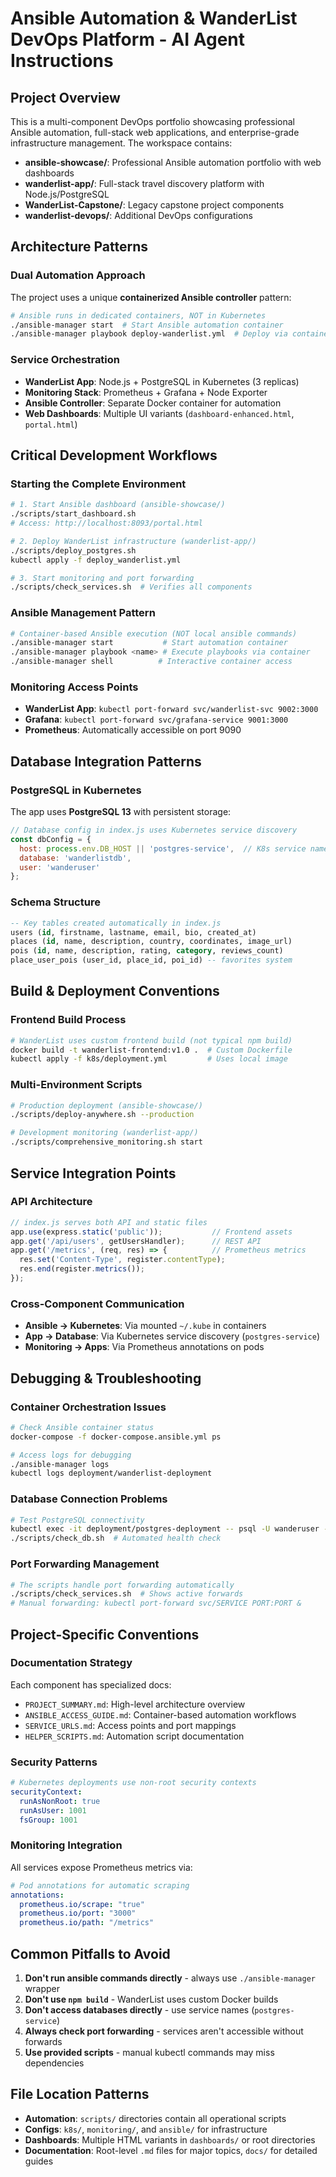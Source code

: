 # Ansible Automation & WanderList DevOps Platform - AI Agent Instructions

## Project Overview

This is a multi-component DevOps portfolio showcasing professional Ansible automation, full-stack web applications, and enterprise-grade infrastructure management. The workspace contains:

- **ansible-showcase/**: Professional Ansible automation portfolio with web dashboards
- **wanderlist-app/**: Full-stack travel discovery platform with Node.js/PostgreSQL
- **WanderList-Capstone/**: Legacy capstone project components
- **wanderlist-devops/**: Additional DevOps configurations

## Architecture Patterns

### Dual Automation Approach
The project uses a unique **containerized Ansible controller** pattern:
```bash
# Ansible runs in dedicated containers, NOT in Kubernetes
./ansible-manager start  # Start Ansible automation container
./ansible-manager playbook deploy-wanderlist.yml  # Deploy via container
```

### Service Orchestration
- **WanderList App**: Node.js + PostgreSQL in Kubernetes (3 replicas)
- **Monitoring Stack**: Prometheus + Grafana + Node Exporter
- **Ansible Controller**: Separate Docker container for automation
- **Web Dashboards**: Multiple UI variants (`dashboard-enhanced.html`, `portal.html`)

## Critical Development Workflows

### Starting the Complete Environment
```bash
# 1. Start Ansible dashboard (ansible-showcase/)
./scripts/start_dashboard.sh
# Access: http://localhost:8093/portal.html

# 2. Deploy WanderList infrastructure (wanderlist-app/)
./scripts/deploy_postgres.sh
kubectl apply -f deploy_wanderlist.yml

# 3. Start monitoring and port forwarding
./scripts/check_services.sh  # Verifies all components
```

### Ansible Management Pattern
```bash
# Container-based Ansible execution (NOT local ansible commands)
./ansible-manager start           # Start automation container
./ansible-manager playbook <name> # Execute playbooks via container
./ansible-manager shell          # Interactive container access
```

### Monitoring Access Points
- **WanderList App**: `kubectl port-forward svc/wanderlist-svc 9002:3000`
- **Grafana**: `kubectl port-forward svc/grafana-service 9001:3000`
- **Prometheus**: Automatically accessible on port 9090

## Database Integration Patterns

### PostgreSQL in Kubernetes
The app uses **PostgreSQL 13** with persistent storage:
```javascript
// Database config in index.js uses Kubernetes service discovery
const dbConfig = {
  host: process.env.DB_HOST || 'postgres-service',  // K8s service name
  database: 'wanderlistdb',
  user: 'wanderuser'
};
```

### Schema Structure
```sql
-- Key tables created automatically in index.js
users (id, firstname, lastname, email, bio, created_at)
places (id, name, description, country, coordinates, image_url)
pois (id, name, description, rating, category, reviews_count)
place_user_pois (user_id, place_id, poi_id) -- favorites system
```

## Build & Deployment Conventions

### Frontend Build Process
```bash
# WanderList uses custom frontend build (not typical npm build)
docker build -t wanderlist-frontend:v1.0 .  # Custom Dockerfile
kubectl apply -f k8s/deployment.yml         # Uses local image
```

### Multi-Environment Scripts
```bash
# Production deployment (ansible-showcase/)
./scripts/deploy-anywhere.sh --production

# Development monitoring (wanderlist-app/)
./scripts/comprehensive_monitoring.sh start
```

## Service Integration Points

### API Architecture
```javascript
// index.js serves both API and static files
app.use(express.static('public'));           // Frontend assets
app.get('/api/users', getUsersHandler);      // REST API
app.get('/metrics', (req, res) => {          // Prometheus metrics
  res.set('Content-Type', register.contentType);
  res.end(register.metrics());
});
```

### Cross-Component Communication
- **Ansible → Kubernetes**: Via mounted `~/.kube` in containers
- **App → Database**: Via Kubernetes service discovery (`postgres-service`)
- **Monitoring → Apps**: Via Prometheus annotations on pods

## Debugging & Troubleshooting

### Container Orchestration Issues
```bash
# Check Ansible container status
docker-compose -f docker-compose.ansible.yml ps

# Access logs for debugging
./ansible-manager logs
kubectl logs deployment/wanderlist-deployment
```

### Database Connection Problems
```bash
# Test PostgreSQL connectivity
kubectl exec -it deployment/postgres-deployment -- psql -U wanderuser -d wanderlistdb
./scripts/check_db.sh  # Automated health check
```

### Port Forwarding Management
```bash
# The scripts handle port forwarding automatically
./scripts/check_services.sh  # Shows active forwards
# Manual forwarding: kubectl port-forward svc/SERVICE PORT:PORT &
```

## Project-Specific Conventions

### Documentation Strategy
Each component has specialized docs:
- `PROJECT_SUMMARY.md`: High-level architecture overview
- `ANSIBLE_ACCESS_GUIDE.md`: Container-based automation workflows
- `SERVICE_URLS.md`: Access points and port mappings
- `HELPER_SCRIPTS.md`: Automation script documentation

### Security Patterns
```yaml
# Kubernetes deployments use non-root security contexts
securityContext:
  runAsNonRoot: true
  runAsUser: 1001
  fsGroup: 1001
```

### Monitoring Integration
All services expose Prometheus metrics via:
```yaml
# Pod annotations for automatic scraping
annotations:
  prometheus.io/scrape: "true"
  prometheus.io/port: "3000"
  prometheus.io/path: "/metrics"
```

## Common Pitfalls to Avoid

1. **Don't run ansible commands directly** - always use `./ansible-manager` wrapper
2. **Don't use `npm build`** - WanderList uses custom Docker builds
3. **Don't access databases directly** - use service names (`postgres-service`)
4. **Always check port forwarding** - services aren't accessible without forwards
5. **Use provided scripts** - manual kubectl commands may miss dependencies

## File Location Patterns

- **Automation**: `scripts/` directories contain all operational scripts
- **Configs**: `k8s/`, `monitoring/`, and `ansible/` for infrastructure
- **Dashboards**: Multiple HTML variants in `dashboards/` or root directories
- **Documentation**: Root-level `.md` files for major topics, `docs/` for detailed guides